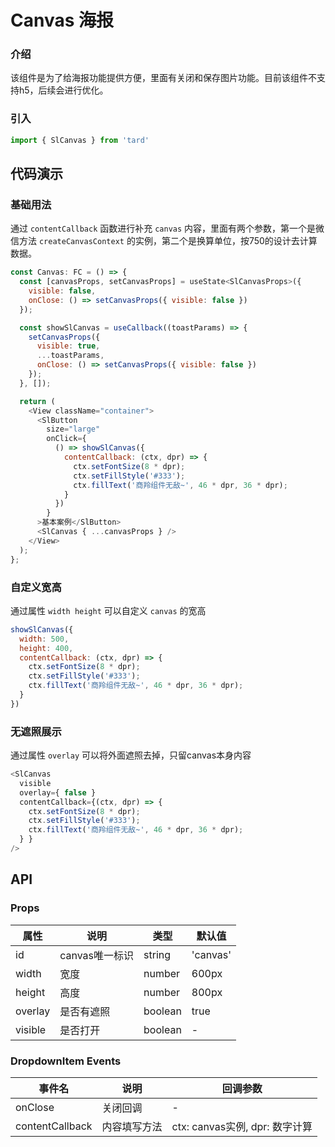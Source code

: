 # Canvas 海报
### 介绍
该组件是为了给海报功能提供方便，里面有关闭和保存图片功能。目前该组件不支持h5，后续会进行优化。
### 引入
```js
import { SlCanvas } from 'tard'
```
## 代码演示
### 基础用法
通过 `contentCallback` 函数进行补充 `canvas` 内容，里面有两个参数，第一个是微信方法 `createCanvasContext` 的实例，第二个是换算单位，按750的设计去计算数据。
```js
const Canvas: FC = () => {
  const [canvasProps, setCanvasProps] = useState<SlCanvasProps>({ 
    visible: false,
    onClose: () => setCanvasProps({ visible: false })
  });

  const showSlCanvas = useCallback((toastParams) => {
    setCanvasProps({
      visible: true,
      ...toastParams,
      onClose: () => setCanvasProps({ visible: false })
    });
  }, []);

  return (
    <View className="container">
      <SlButton 
        size="large"
        onClick={ 
          () => showSlCanvas({ 
            contentCallback: (ctx, dpr) => {
              ctx.setFontSize(8 * dpr);
              ctx.setFillStyle('#333');
              ctx.fillText('商羚组件无敌~', 46 * dpr, 36 * dpr);
            } 
          }) 
        }
      >基本案例</SlButton>
      <SlCanvas { ...canvasProps } />
    </View>
  );
};
```

### 自定义宽高
通过属性 `width height` 可以自定义 `canvas` 的宽高
```js
showSlCanvas({ 
  width: 500,
  height: 400,
  contentCallback: (ctx, dpr) => {
    ctx.setFontSize(8 * dpr);
    ctx.setFillStyle('#333');
    ctx.fillText('商羚组件无敌~', 46 * dpr, 36 * dpr);
  } 
})
```

### 无遮照展示
通过属性 `overlay` 可以将外面遮照去掉，只留canvas本身内容
```js
<SlCanvas 
  visible
  overlay={ false }
  contentCallback={(ctx, dpr) => {
    ctx.setFontSize(8 * dpr);
    ctx.setFillStyle('#333');
    ctx.fillText('商羚组件无敌~', 46 * dpr, 36 * dpr);
  } }
/>
```

## API
### Props
|  属性   | 说明  | 类型 | 默认值 |
|  ----  | ----  | ---- | ---- |
| id | canvas唯一标识 | string | 'canvas' |
| width | 宽度 | number | 600px |
| height | 高度 | number | 800px |
| overlay | 是否有遮照 | boolean | true |
| visible | 是否打开 | boolean | - |

### DropdownItem Events
|  事件名   | 说明  | 回调参数 |
|  ----  | ----  | ---- |
| onClose | 关闭回调 | - |
| contentCallback | 内容填写方法 | ctx: canvas实例, dpr: 数字计算 |